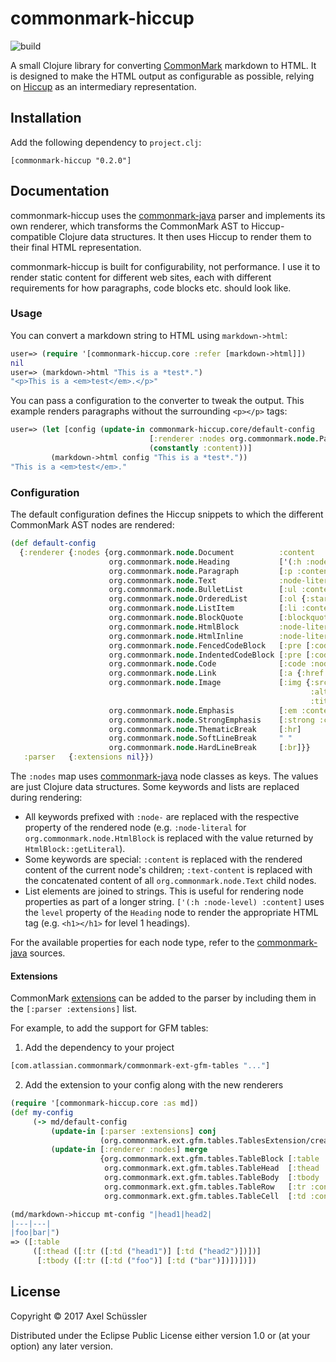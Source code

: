 # commonmark-hiccup

![build](https://github.com/bitterblue/commonmark-hiccup/actions/workflows/clojure.yml/badge.svg)

A small Clojure library for converting [CommonMark][1] markdown to HTML. It is
designed to make the HTML output as configurable as possible, relying
on [Hiccup][2] as an intermediary representation.

[1]: http://spec.commonmark.org/
[2]: https://github.com/weavejester/hiccup


## Installation

Add the following dependency to `project.clj`:

    [commonmark-hiccup "0.2.0"]


## Documentation

commonmark-hiccup uses the [commonmark-java][3] parser and implements its own
renderer, which transforms the CommonMark AST to Hiccup-compatible Clojure data
structures. It then uses Hiccup to render them to their final HTML
representation.

commonmark-hiccup is built for configurability, not performance. I use it to
render static content for different web sites, each with different requirements
for how paragraphs, code blocks etc. should look like.

[3]: https://github.com/atlassian/commonmark-java


### Usage

You can convert a markdown string to HTML using `markdown->html`:

```clojure
user=> (require '[commonmark-hiccup.core :refer [markdown->html]])
nil
user=> (markdown->html "This is a *test*.")
"<p>This is a <em>test</em>.</p>"

```

You can pass a configuration to the converter to tweak the output. This example
renders paragraphs without the surrounding `<p></p>` tags:

```clojure
user=> (let [config (update-in commonmark-hiccup.core/default-config
                               [:renderer :nodes org.commonmark.node.Paragraph]
                               (constantly :content))]
         (markdown->html config "This is a *test*."))
"This is a <em>test</em>."
```

### Configuration

The default configuration defines the Hiccup snippets to which the different
CommonMark AST nodes are rendered:

```clojure
(def default-config
  {:renderer {:nodes {org.commonmark.node.Document          :content
                      org.commonmark.node.Heading           ['(:h :node-level) :content]
                      org.commonmark.node.Paragraph         [:p :content]
                      org.commonmark.node.Text              :node-literal
                      org.commonmark.node.BulletList        [:ul :content]
                      org.commonmark.node.OrderedList       [:ol {:start :node-startNumber} :content]
                      org.commonmark.node.ListItem          [:li :content]
                      org.commonmark.node.BlockQuote        [:blockquote :content]
                      org.commonmark.node.HtmlBlock         :node-literal
                      org.commonmark.node.HtmlInline        :node-literal
                      org.commonmark.node.FencedCodeBlock   [:pre [:code {:class :node-info} :node-literal]]
                      org.commonmark.node.IndentedCodeBlock [:pre [:code :node-literal]]
                      org.commonmark.node.Code              [:code :node-literal]
                      org.commonmark.node.Link              [:a {:href :node-destination} :content]
                      org.commonmark.node.Image             [:img {:src   :node-destination
                                                                   :alt   :text-content
                                                                   :title :node-title}]
                      org.commonmark.node.Emphasis          [:em :content]
                      org.commonmark.node.StrongEmphasis    [:strong :content]
                      org.commonmark.node.ThematicBreak     [:hr]
                      org.commonmark.node.SoftLineBreak     " "
                      org.commonmark.node.HardLineBreak     [:br]}}
   :parser   {:extensions nil}})
```

The `:nodes` map uses [commonmark-java][3] node classes as keys. The values are
just Clojure data structures. Some keywords and lists are replaced during
rendering:

* All keywords prefixed with `:node-` are replaced with the respective property
  of the rendered node (e.g. `:node-literal` for `org.commonmark.node.HtmlBlock`
  is replaced with the value returned by `HtmlBlock::getLiteral`).
* Some keywords are special: `:content` is replaced with the rendered content
  of the current node's children; `:text-content` is replaced with the
  concatenated content of all `org.commonmark.node.Text` child nodes.
* List elements are joined to strings. This is useful for rendering node
  properties as part of a longer string. `['(:h :node-level) :content]`
  uses the `level` property of the `Heading` node to render the appropriate HTML
  tag (e.g. `<h1></h1>` for level 1 headings).

For the available properties for each node type, refer to
the [commonmark-java][3] sources.


#### Extensions

CommonMark [extensions](https://github.com/commonmark/commonmark-java#extensions)
can be added to the parser by including them in the `[:parser :extensions]`
list.

For example, to add the support for GFM tables:

1. Add the dependency to your project
```clojure
[com.atlassian.commonmark/commonmark-ext-gfm-tables "..."]
```

2. Add the extension to your config along with the new renderers
```clojure
(require '[commonmark-hiccup.core :as md])
(def my-config
     (-> md/default-config
         (update-in [:parser :extensions] conj
                    (org.commonmark.ext.gfm.tables.TablesExtension/create))
         (update-in [:renderer :nodes] merge
                    {org.commonmark.ext.gfm.tables.TableBlock [:table :content]
                     org.commonmark.ext.gfm.tables.TableHead  [:thead :content]
                     org.commonmark.ext.gfm.tables.TableBody  [:tbody :content]
                     org.commonmark.ext.gfm.tables.TableRow   [:tr :content]
                     org.commonmark.ext.gfm.tables.TableCell  [:td :content]})))

(md/markdown->hiccup mt-config "|head1|head2|
|---|---|
|foo|bar|")
=> ([:table
     ([:thead ([:tr ([:td ("head1")] [:td ("head2")])])]
      [:tbody ([:tr ([:td ("foo")] [:td ("bar")])])])])
```


## License

Copyright © 2017 Axel Schüssler

Distributed under the Eclipse Public License either version 1.0 or (at
your option) any later version.

